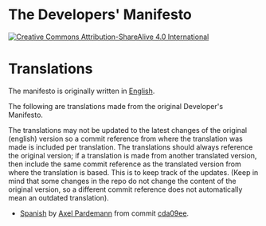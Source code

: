 # The Developers' Manifesto

[![Creative Commons Attribution-ShareAlive 4.0 International][license_img]][license_url]

# Translations

The manifesto is originally written in [English]([lng_en] "English").

The following are translations made from the original Developer's Manifesto.

The translations may not be updated to the latest changes of the original
(english) version so a commit reference from where the translation was made is
included per translation. The translations should always reference the
original version; if a translation is made from another translated version,
then include the same commit reference as the translated version from where the
translation is based. This is to keep track of the updates.
(Keep in mind that some changes in the repo do not change the content of the
original version, so a different commit reference does not automatically mean
an outdated translation).

* [Spanish]([lng_es] "Spanish") by [Axel Pardemann][lng_es_author] from commit [cda09ee][lng_es_commit].

[license_img]: https://licensebuttons.net/l/by-sa/4.0/88x31.png

[license_url]: https://creativecommons.org/licenses/by-sa/4.0

[lng_en]: en/manifesto.md

[lng_es]: es/manifesto.md
[lng_es_commit]: https://github.com/digital-guerrilla/developers-manifesto/commit/cda09eeaa3697b09e7e7f5c9ed7c9e5b84e01342
[lng_es_author]: https://github.com/axelitus